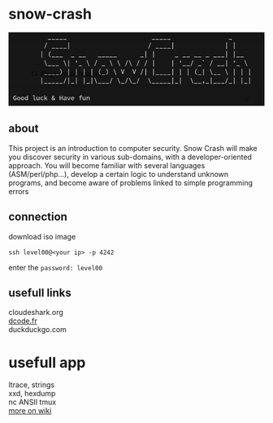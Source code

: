 # snow-crash
![snow-crash](./files/snow-crash.png)
## about
This project is an introduction to computer security. Snow Crash will make you discover security in various sub-domains, with a developer-oriented approach. You will become familiar with several languages (ASM/perl/php…), develop a certain logic to understand unknown programs, and become aware of problems linked to simple programming errors
## connection

download iso image
```
ssh level00@<your ip> -p 4242
```
enter the `password: level00`
## usefull links
cloudeshark.org  
[dcode.fr](https://www.dcode.fr/caesar-cipher)  
duckduckgo.com  
# usefull app
ltrace, strings  
xxd, hexdump  
nc
ANSII
tmux  
[more on wiki](https://github.com/aposipov/snow-crash/wiki)

